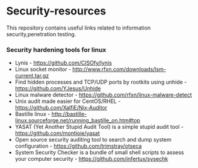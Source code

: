 # Security-resources
This repository contains useful links related to information security,penetration testing.

### Security hardening tools for linux
* Lynis - https://github.com/CISOfy/lynis
* Linux socket monitor - http://www.rfxn.com/downloads/lsm-current.tar.gz
* Find hidden processes and TCP/UDP ports by rootkits using unhide - https://github.com/YJesus/Unhide
* Linux malware detector - https://github.com/rfxn/linux-malware-detect
* Unix audit made easier for CentOS/RHEL - https://github.com/XalfiE/Nix-Auditor
* Bastille linux - http://bastille-linux.sourceforge.net/running_bastille_on.htm#top
* YASAT (Yet Another Stupid Audit Tool) is a simple stupid audit tool - https://github.com/montjoie/yasat
* Open source security auditing tool to search and dump system configuration - https://github.com/trimstray/otseca
* System Security Checker is a bundle of small shell scripts to assess your computer security - https://github.com/infertux/sysechk
 
